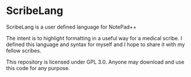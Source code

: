 # ScribeLang
ScribeLang is a user defined language for NotePad++

The intent is to highlight formatting in a useful way for a medical scribe. I defined this language and syntax for myself and I hope to share it with my fellow scribes.

This repository is licensed under GPL 3.0. Anyone may download and use this code for any purpose.
